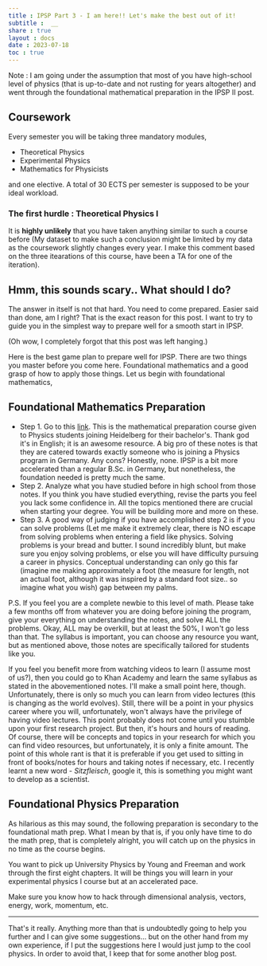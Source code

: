 ```yaml
---
title : IPSP Part 3 - I am here!! Let's make the best out of it!
subtitle :  __
share : true
layout : docs
date : 2023-07-18
toc : true
---
```



<!--
Note : This advice might be tailored for IPSP students, but a good chunk of it works well for any Bachelor's degree in STEM.
-->

Note : I am going under the assumption that most of you have high-school level of physics (that is up-to-date and not rusting for years altogether) and went through the foundational mathematical preparation in the IPSP II post.

## Coursework
Every semester you will be taking three mandatory modules,
- Theoretical Physics 
- Experimental Physics
- Mathematics for Physicists
  
and one elective. A total of 30 ECTS per semester is supposed to be your ideal workload. 

### The first hurdle : Theoretical Physics I
It is **highly unlikely** that you have taken anything similar to such a course before (My dataset to make such a conclusion might be limited by my data as the coursework slightly changes every year. I make this comment based on the three itearations of this course, have been a TA for one of the iteration).


## Hmm, this sounds scary.. What should I do?
The answer in itself is not that hard. You need to come prepared. Easier said than done, am I right? That is the exact reason for this post. I want to try to guide you in the simplest way to prepare well for a smooth start in IPSP.

(Oh wow, I completely forgot that this post was left hanging.)

Here is the best game plan to prepare well for IPSP. There are two things you master before you come here. Foundational mathematics and a good grasp of how to apply those things. Let us begin with foundational mathematics,


## Foundational Mathematics Preparation

- Step 1. Go to this [link](https://www.thphys.uni-heidelberg.de/~hefft/vk_download/vk1e.pdf). This is the mathematical preparation course given to Physics students joining Heidelberg for their bachelor's. Thank god it's in English; it is an awesome resource. A big pro of these notes is that they are catered towards exactly someone who is joining a Physics program in Germany. Any cons? Honestly, none. IPSP is a bit more accelerated than a regular B.Sc. in Germany, but nonetheless, the foundation needed is pretty much the same. 
- Step 2. Analyze what you have studied before in high school from those notes. If you think you have studied everything, revise the parts you feel you lack some confidence in. All the topics mentioned there are crucial when starting your degree. You will be building more and more on these.
- Step 3. A good way of judging if you have accomplished step 2 is if you can solve problems (Let me make it extremely clear, there is NO escape from solving problems when entering a field like physics. Solving problems is your bread and butter. I sound incredibly blunt, but make sure you enjoy solving problems, or else you will have difficulty pursuing a career in physics. Conceptual understanding can only go this far (imagine me making approximately a foot (the measure for length, not an actual foot, although it was inspired by a standard foot size.. so imagine what you wish)  gap between my palms.

P.S. If you feel you are a complete newbie to this level of math. Please take a few months off from whatever you are doing before joining the program, give your everything on understanding the notes, and solve ALL the problems. Okay, ALL may be overkill, but at least the 50%, I won't go less than that. The syllabus is important, you can choose any resource you want, but as mentioned above, those notes are specifically tailored for students like you.

If you feel you benefit more from watching videos to learn (I assume most of us?), then you could go to Khan Academy and learn the same syllabus as stated in the abovementioned notes. I'll make a small point here, though. Unfortunately, there is only so much you can learn from video lectures (this is changing as the world evolves). Still, there will be a point in your physics career where you will, unfortunately, won't always have the privilege of having video lectures. This point probably does not come until you stumble upon your first research project. But then, it's hours and hours of reading. Of course, there will be concepts and topics in your research for which you can find video resources, but unfortunately, it is only a finite amount. The point of this whole rant is that it is preferable if you get used to sitting in front of books/notes for hours and taking notes if necessary, etc. I recently learnt a new word - *Sitzfleisch*, google it, this is something you might want to develop as a scientist. 

## Foundational Physics Preparation

As hilarious as this may sound, the following preparation is secondary to the foundational math prep. What I mean by that is, if you only have time to do the math prep, that is completely alright, you will catch up on the physics in no time as the course begins.

You want to pick up University Physics by Young and Freeman and work through the first eight chapters. It will be things you will learn in your experimental physics I course but at an accelerated pace. 

Make sure you know how to hack through dimensional analysis, vectors, energy, work, momentum, etc. 

---


That's it really. Anything more than that is undoubtedly going to help you further and I can give some suggestions... but on the other hand from my own experience, if I put the suggestions here I would just jump to the cool physics. In order to avoid that, I keep that for some another blog post.
